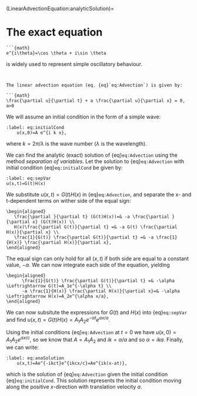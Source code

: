 (LinearAdvectionEquation:analyticSolution)=
# The exact equation

```{margin} Euler's formula:
```{math}
e^{i\theta}=\cos \theta + i\sin \theta
```

is widely used to represent simple oscillatory behaviour. 
```


The linear advection equation (eq. {eq}`eq:Advection`) is given by:

```{math}
\frac{\partial u}{\partial t} + a \frac{\partial u}{\partial x} = 0, a>0
```

We will assume an initial condition in the form of a simple wave:

```{math}
:label: eq:initialCond
	u(x,0)=A e^{i k x},
```

where $k = 2\pi/\lambda$ is the wave number ($\lambda$ is the wavelength). 

We can find the analytic (exact) solution of {eq}`eq:Advection` using the method *separation of variables*.
Let the solution to {eq}`eq:Advection` with initial condition {eq}`eq:initialCond` be given by:

```{math}
:label: eq:sepVar
u(x,t)=G(t)H(x)
```

We substitute $u(x,t)=G(t)H(x)$ in {eq}`eq:Advection`, and separate the x- and t-dependent terms on wither side of the equal sign:

```{math}
\begin{aligned} 
   \frac{\partial }{\partial t} (G(t)H(x))=& -a \frac{\partial }{\partial x} (G(t)H(x)) \\
   H(x)\frac{\partial G(t)}{\partial t} =& -a G(t) \frac{\partial H(x)}{\partial x} \\
   \frac{1}{G(t)} \frac{\partial G(t)}{\partial t} =& -a \frac{1}{H(x)} \frac{\partial H(x)}{\partial x}, 
\end{aligned}
```

The equal sign can only hold for all $(x,t)$ if both side are equal to a constant value, $-\alpha$. We can now integrate each side of the equation, yielding

```{math}
\begin{aligned} 
      \frac{1}{G(t)} \frac{\partial G(t)}{\partial t} =& -\alpha \Leftrightarrow G(t)=A_1e^{-\alpha t} \\
      -a \frac{1}{H(x)} \frac{\partial H(x)}{\partial x}=& -\alpha \Leftrightarrow H(x)=A_2e^{\alpha x/a},
\end{aligned}
```

We can now subsitute the expressions for $G(t)$ and $H(x)$ into {eq}`eq:sepVar` and find $u(x,t)=G(t)H(x)=A_1A_2e^{-\alpha t}e^{\alpha x/a}$. 

Using the initial conditions {eq}`eq:Advection` at $t=0$ we have $u(x,0)=A_1A_2e^{\alpha x/c}$, so we know that $A=A_1A_2$ and $ik = \alpha/a$ and so $\alpha=ika$. Finally, we can write:

```{math}
:label: eq:anaSolution
	u(x,t)=Ae^{-ikct}e^{ikcx/c}=Ae^{ik(x-at)},
```

which is the solution of {eq}`eq:Advection` given the initial condition {eq}`eq:initialCond`. This solution represents the initial condition moving along the positive $x$-direction with translation velocity $a$.
